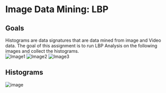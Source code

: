 # Image Data Mining: LBP
## Goals
Histograms are data signatures that are data mined from image and Video data. The goal of this assignment is to run LBP Analysis on the following images and collect the histograms. <br>
![Image1](https://github.com/kellynguyvn/ImageDataMining-LBP/assets/80297074/153f8df6-794d-4666-b780-34c5e296c40a)
![Image2](https://github.com/kellynguyvn/ImageDataMining-LBP/assets/80297074/3474ff14-7753-4498-99be-40ff81be6f07)
![Image3](https://github.com/kellynguyvn/ImageDataMining-LBP/assets/80297074/9eb268ad-6031-4837-bb5b-740c063c7c87)


## Histograms
![image](https://github.com/kellynguyvn/ImageDataMining-LBP/assets/80297074/e89e6d2a-de20-44c4-bba8-0a98fb6882b1)
